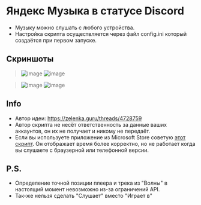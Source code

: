 # Яндекс Музыка в статусе Discord
- Музыку можно слушать с любого устройства.
- Настройка скрипта осуществляется через файл config.ini который создаётся при первом запуске.

## Скриншоты
> ![image](https://cdn.discordapp.com/attachments/1117022431748554782/1118629842615795732/image.png)
> ![image](https://cdn.discordapp.com/attachments/1117022431748554782/1118629855819468900/image.png)

> ![image](https://cdn.discordapp.com/attachments/1117022431748554782/1118629848949207120/image.png)
> ![image](https://cdn.discordapp.com/attachments/1117022431748554782/1118630160736985239/image.png)

## Info
- Автор идеи: https://zelenka.guru/threads/4728759
- Автор скрипта не несёт ответственность за данные ваших аккаунтов, он их не получает и никому не передаёт.
- Если вы используете приложение из Microsoft Store советую [этот скрипт](https://github.com/KycTik31/YMD-plus/). Он отображает время более корректно, но не работает когда вы слушаете с браузерной или телефонной версии. 

## P.S.
- Определение точной позиции плеера и трека из "Волны" в настоящий момент невозможно из-за ограничений API.
- Так-же нельзя сделать "Слушает" вместо "Играет в"
